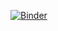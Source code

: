 [![Binder](https://mybinder.org/badge_logo.svg)](https://mybinder.org/v2/gh/araastat/BIOF085/master?filepath=index.md)


